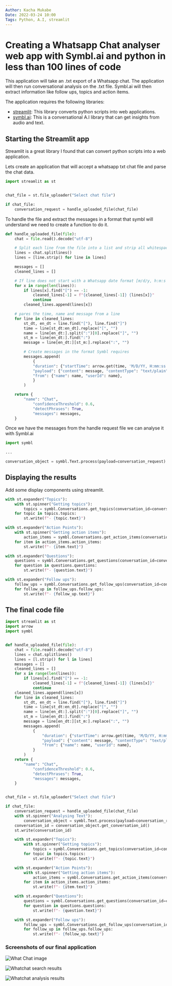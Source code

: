 ```yaml
---
Author: Kacha Mukabe
Date: 2022-03-24 10:00
Tags: Python, A.I, streamlit
---
```


# Creating a Whatsapp Chat analyser web app with Symbl.ai and python in less than 100 lines of code

This application will take an .txt export of a Whatsapp chat. The application will then run conversational analysis on the .txt file. Symbl.ai will then extract information like follow ups, topics and action items.

The application requires the following libraries:

- [streamlit](https://streamlit.io): This library converts python scripts into web applications.
- [symbl.ai](https://symbl.ai): This is a conversational A.I library that can get insights from audio and text.

## Starting the Streamlit app

Streamlit is a great library I found that can convert python scripts into a web application.

Lets create an application that will accept a whatsapp txt chat file and parse the chat data.

```python
import streamlit as st


chat_file = st.file_uploader("Select chat file")

if chat_file:
	conversation_request = handle_uploaded_file(chat_file)
```


To handle the file and extract the messages in a format that symbl will understand we need to create a function to do it.

```python
def handle_uploaded_file(file):
	chat = file.read().decode("utf-8")

	# Split each line from the file into a list and strip all whitespace
	lines = chat.splitlines()
	lines = [line.strip() for line in lines]

	messages = []
	cleaned_lines = []

	# If line does not start with a Whatsapp date format [m/d/y, h:m:s am] then append it to the previous line.
	for x in range(len(lines)):
		if lines[x].find("[") == -1:
			cleaned_lines[-1] = f"{cleaned_lines[-1]} {lines[x]}"
			continue
		cleaned_lines.append(lines[x])

	# pares the time, name and message from a line
	for line in cleaned_lines:
		st_dt, en_dt = line.find("["), line.find("]")
		time = line[st_dt:en_dt].replace("[", "")
		name = line[en_dt:].split(":")[0].replace("]", "")
		st_m = line[en_dt:].find(":")
		message = line[en_dt:][st_m:].replace(":", "")

		# Create messages in the format Symbl requires
		messages.append(
			{
			"duration": {"startTime": arrow.get(time, 'M/D/YY, H:mm:ss A').format(), "endTime": arrow.get(time, 'M/D/YY, H:mm:ss A').format()},
			"payload": {"content": message, "contentType": "text/plain"},
			"from": {"name": name, "userId": name},
			}
		)

	return {
		"name": "Chat",
			"confidenceThreshold": 0.6,
			"detectPhrases": True,
			"messages": messages,
	}
```

Once we have the messages from the handle request file we can analyse it with Symbl.ai

```python
import symbl

...

conversation_object = symbl.Text.process(payload=conversation_request)
```

## Displaying the results

Add some display components using streamlit.

```python
with st.expander("Topics"):
	with st.spinner("Getting topics"):
		topics = symbl.Conversations.get_topics(conversation_id=conversation_id)
	for topic in topics.topics:
		st.write(f"- {topic.text}")

with st.expander("Action Points"):
	with st.spinner("Getting action items"):
		action_items = symbl.Conversations.get_action_items(conversation_id=conversation_id)
	for item in action_items.action_items:
		st.write(f"- {item.text}")

with st.expander("Questions"):
	questions = symbl.Conversations.get_questions(conversation_id=conversation_id)
	for question in questions.questions:
		st.write(f"- {question.text}")

with st.expander("Follow ups"):
	follow_ups = symbl.Conversations.get_follow_ups(conversation_id=conversation_id)
	for follow_up in follow_ups.follow_ups:
		st.write(f"- {follow_up.text}")
```

## The final code file

```python
import streamlit as st
import arrow
import symbl


def handle_uploaded_file(file):
	chat = file.read().decode("utf-8")
	lines = chat.splitlines()
	lines = [l.strip() for l in lines]
	messages = []
	cleaned_lines = []
	for x in range(len(lines)):
		if lines[x].find("[") == -1:
			cleaned_lines[-1] = f"{cleaned_lines[-1]} {lines[x]}"
			continue
	cleaned_lines.append(lines[x])
	for line in cleaned_lines:
		st_dt, en_dt = line.find("["), line.find("]")
		time = line[st_dt:en_dt].replace("[", "")
		name = line[en_dt:].split(":")[0].replace("]", "")
		st_m = line[en_dt:].find(":")
		message = line[en_dt:][st_m:].replace(":", "")
		messages.append(
			{
				"duration": {"startTime": arrow.get(time, 'M/D/YY, H:mm:ss A').format(), "endTime": arrow.get(time, 'M/D/YY, H:mm:ss A').format()},
				"payload": {"content": message, "contentType": "text/plain"},
				"from": {"name": name, "userId": name},
			}
		)
	return {
		"name": "Chat",
			"confidenceThreshold": 0.6,
			"detectPhrases": True,
			"messages": messages,
	}


chat_file = st.file_uploader("Select chat file")

if chat_file:
	conversation_request = handle_uploaded_file(chat_file)
	with st.spinner("Analysing Text"):
		conversation_object = symbl.Text.process(payload=conversation_request)
	conversation_id = conversation_object.get_conversation_id()
	st.write(conversation_id)

	with st.expander("Topics"):
		with st.spinner("Getting topics"):
			topics = symbl.Conversations.get_topics(conversation_id=conversation_id)
		for topic in topics.topics:
			st.write(f"- {topic.text}")

	with st.expander("Action Points"):
		with st.spinner("Getting action items"):
			action_items = symbl.Conversations.get_action_items(conversation_id=conversation_id)
		for item in action_items.action_items:
			st.write(f"- {item.text}")

	with st.expander("Questions"):
		questions = symbl.Conversations.get_questions(conversation_id=conversation_id)
		for question in questions.questions:
			st.write(f"- {question.text}")

	with st.expander("Follow ups"):
		follow_ups = symbl.Conversations.get_follow_ups(conversation_id=conversation_id)
		for follow_up in follow_ups.follow_ups:
			st.write(f"- {follow_up.text}")
```

### Screenshots of our final application

![What Chat image](/images/_editFile.png)


![Whatchat search results](/images/_whatchat.png)

![Whatchat analysis results](/images/_whatchat_expand.png)


